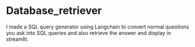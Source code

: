 # Database_retriever
I made a SQL query generator using Langchain to convert normal questions you ask into SQL queries and also retrieve the answer and display in streamlit.
